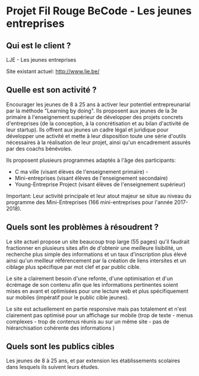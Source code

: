 # Projet Fil Rouge BeCode - Les jeunes entreprises

## Qui est le client ?

[logo]: http://lje.be/images/logosLJE/LJE-Logo.jpg

LJE - Les jeunes entreprises

Site existant actuel: http://www.lje.be/


## Quelle est son activité ?

Encourager les jeunes de 8 à 25 ans à activer leur potentiel entrepreunarial par la méthode "Learning by doing". Ils proposent aux jeunes de la 3e primaire à l'enseignement supérieur de développer des projets concrets d'entreprises (de la conception, à la concrétisation et au bilan d'activité de leur startup). Ils offrent aux jeunes un cadre légal et juridique pour développer une activité et mette à leur disposition toute une série d'outils nécessaires à la réalisation de leur projet, ainsi qu'un encadrement assurés par des coachs bénévoles. 

Ils proposent plusieurs programmes adaptés à l'âge des participants:
* C ma ville (visant élèves de l'enseignement primaire) - 
* Mini-entreprises (visant élèves de l'enseignement secondaire)
* Young-Entreprise Project (visant élèves de l'enseignement supérieur)

Important: Leur activité principale et leur atout majeur se situe au niveau du programme des Mini-Entreprises (166 mini-entreprises pour l'année 2017-2018).

## Quels sont les problèmes à résoudrent ?

Le site actuel propose un site beaucoup trop large (55 pages) qu'il faudrait fractionner en plusieurs sites afin de d'obtenir une meilleure lisibilité, un recherche plus simple des informations et un taux d'inscription plus élevé ainsi qu'un meilleur référencement par la création de liens intersites et un ciblage plus spécifique par mot clef et par public cible.

Le site a clairement besoin d'une refonte, d'une optimisation et d'un écrémage de son contenu afin que les informations pertinentes soient mises en avant et optimisées pour une lecture web et plus spécifiquement sur mobiles (impératif pour le public cible jeunes).

Le site est actuellement en partie responsive mais pas totalement et n'est clairement pas optimisé pour un affichage sur mobile (trop de texte - menus complexes - trop de contenus réunis au sur un même site - pas de hiérarchisation cohérente des informations )

## Quels sont les publics cibles

Les jeunes de 8 à 25 ans, et par extension les établissements scolaires dans lesquels ils suivent leurs études.

